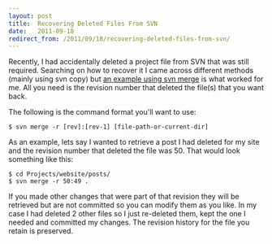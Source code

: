 ```yaml
---
layout: post
title:  Recovering Deleted Files From SVN
date:   2011-09-18
redirect_from: /2011/09/18/recovering-deleted-files-from-svn/
---
```


Recently, I had accidentally deleted a project file from SVN that was still required. Searching on how to recover it I came across different methods (mainly using svn copy) but [an example using svn merge](http://pointbeing.net/weblog/2010/02/recovering-a-deleted-file-from-subversion.html) is what worked for me. All you need is the revision number that deleted the file(s) that you want back.

The following is the command format you'll want to use:

```
$ svn merge -r [rev]:[rev-1] [file-path-or-current-dir]
```

As an example, lets say I wanted to retrieve a post I had deleted for my site and the revision number that deleted the file was 50. That would look something like this:

```
$ cd Projects/website/posts/
$ svn merge -r 50:49 .
```

If you made other changes that were part of that revision they will be retrieved but are not committed so you can modify them as you like. In my case I had deleted 2 other files so I just re-deleted them, kept the one I needed and committed my changes. The revision history for the file you retain is preserved.
